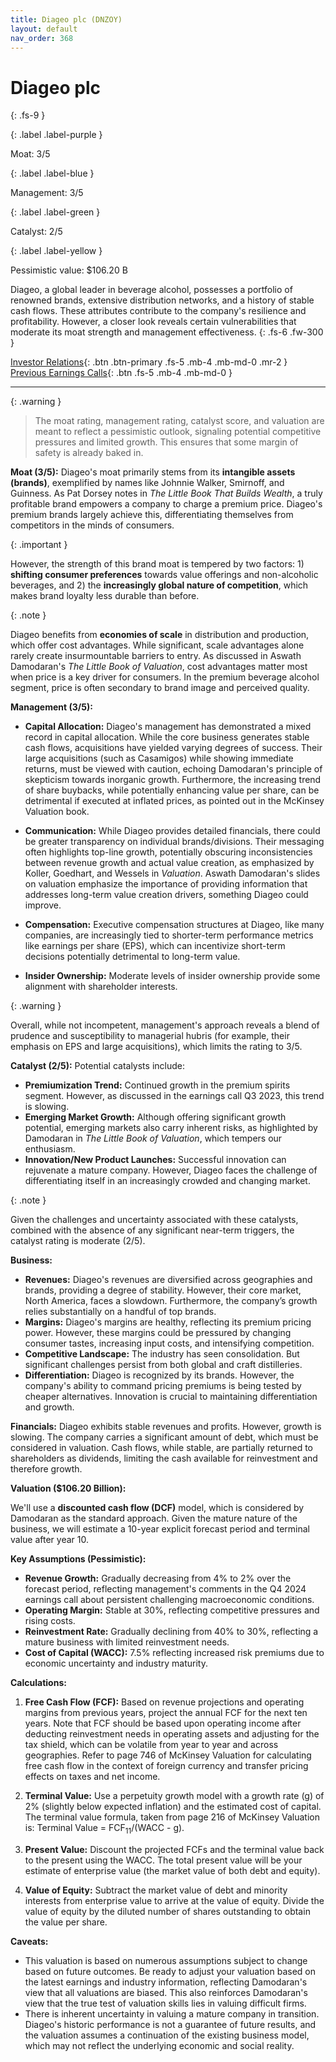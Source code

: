 ```yaml
---
title: Diageo plc (DNZOY)
layout: default
nav_order: 368
---
```


# Diageo plc
{: .fs-9 }

{: .label .label-purple }

Moat: 3/5

{: .label .label-blue }

Management: 3/5

{: .label .label-green }

Catalyst: 2/5

{: .label .label-yellow }

Pessimistic value: $106.20 B

Diageo, a global leader in beverage alcohol, possesses a portfolio of renowned brands, extensive distribution networks, and a history of stable cash flows.  These attributes contribute to the company's resilience and profitability. However, a closer look reveals certain vulnerabilities that moderate its moat strength and management effectiveness.
{: .fs-6 .fw-300 }

[Investor Relations](https://www.google.com/search?q=DNZOY+investor+relations){: .btn .btn-primary .fs-5 .mb-4 .mb-md-0 .mr-2 }
[Previous Earnings Calls](https://discountingcashflows.com/company/DNZOY/transcripts/){: .btn .fs-5 .mb-4 .mb-md-0 }

---

{: .warning } 
>The moat rating, management rating, catalyst score, and valuation are meant to reflect a pessimistic outlook, signaling potential competitive pressures and limited growth. This ensures that some margin of safety is already baked in.


**Moat (3/5):** Diageo's moat primarily stems from its **intangible assets (brands)**, exemplified by names like Johnnie Walker, Smirnoff, and Guinness.  As Pat Dorsey notes in _The Little Book That Builds Wealth_, a truly profitable brand empowers a company to charge a premium price. Diageo's premium brands largely achieve this, differentiating themselves from competitors in the minds of consumers.

{: .important }

However,  the strength of this brand moat is tempered by two factors: 1) **shifting consumer preferences** towards value offerings and non-alcoholic beverages, and 2) the **increasingly global nature of competition**, which makes brand loyalty less durable than before.

{: .note }

Diageo benefits from **economies of scale** in distribution and production, which offer cost advantages. While significant, scale advantages alone rarely create insurmountable barriers to entry.  As discussed in Aswath Damodaran's _The Little Book of Valuation_, cost advantages matter most when price is a key driver for consumers.  In the premium beverage alcohol segment, price is often secondary to brand image and perceived quality.


**Management (3/5):**

* **Capital Allocation:** Diageo's management has demonstrated a mixed record in capital allocation. While the core business generates stable cash flows,  acquisitions have yielded varying degrees of success. Their large acquisitions (such as Casamigos) while showing immediate returns, must be viewed with caution, echoing Damodaran's principle of skepticism towards inorganic growth.  Furthermore, the increasing trend of share buybacks, while potentially enhancing value per share, can be detrimental if executed at inflated prices, as pointed out in the McKinsey Valuation book.


* **Communication:** While Diageo provides detailed financials, there could be greater transparency on individual brands/divisions. Their messaging often highlights top-line growth, potentially obscuring inconsistencies between revenue growth and actual value creation, as emphasized by Koller, Goedhart, and Wessels in _Valuation_. Aswath Damodaran's slides on valuation emphasize the importance of providing information that addresses long-term value creation drivers, something Diageo could improve.

* **Compensation:**  Executive compensation structures at Diageo, like many companies, are increasingly tied to shorter-term performance metrics like earnings per share (EPS), which can incentivize short-term decisions potentially detrimental to long-term value.


* **Insider Ownership:**  Moderate levels of insider ownership provide some alignment with shareholder interests.


{: .warning }

Overall, while not incompetent, management's approach reveals a blend of prudence and susceptibility to managerial hubris (for example, their emphasis on EPS and large acquisitions), which limits the rating to 3/5.


**Catalyst (2/5):** Potential catalysts include:

* **Premiumization Trend:** Continued growth in the premium spirits segment.  However, as discussed in the earnings call Q3 2023, this trend is slowing.
* **Emerging Market Growth:** Although offering significant growth potential, emerging markets also carry inherent risks, as highlighted by Damodaran in _The Little Book of Valuation_, which tempers our enthusiasm.
* **Innovation/New Product Launches:** Successful innovation can rejuvenate a mature company.  However, Diageo faces the challenge of differentiating itself in an increasingly crowded and changing market. 

{: .note }

Given the challenges and uncertainty associated with these catalysts, combined with the absence of any significant near-term triggers, the catalyst rating is moderate (2/5).


**Business:**

* **Revenues:** Diageo's revenues are diversified across geographies and brands, providing a degree of stability. However, their core market, North America, faces a slowdown. Furthermore, the company’s growth relies substantially on a handful of top brands.
* **Margins:** Diageo's margins are healthy, reflecting its premium pricing power. However, these margins could be pressured by changing consumer tastes, increasing input costs, and intensifying competition.
* **Competitive Landscape:** The industry has seen consolidation. But significant challenges persist from both global and craft distilleries. 
* **Differentiation:** Diageo is recognized by its brands.  However, the company's ability to command pricing premiums is being tested by cheaper alternatives.  Innovation is crucial to maintaining differentiation and growth.


**Financials:** Diageo exhibits stable revenues and profits. However, growth is slowing. The company carries a significant amount of debt, which must be considered in valuation. Cash flows, while stable, are partially returned to shareholders as dividends, limiting the cash available for reinvestment and therefore growth.


**Valuation ($106.20 Billion):**

We'll use a **discounted cash flow (DCF)** model, which is considered by Damodaran as the standard approach.  Given the mature nature of the business, we will estimate a 10-year explicit forecast period and terminal value after year 10.

**Key Assumptions (Pessimistic):**

* **Revenue Growth:** Gradually decreasing from 4% to 2% over the forecast period, reflecting management's comments in the Q4 2024 earnings call about persistent challenging macroeconomic conditions.
* **Operating Margin:** Stable at 30%, reflecting competitive pressures and rising costs. 
* **Reinvestment Rate:**  Gradually declining from 40% to 30%, reflecting a mature business with limited reinvestment needs.
* **Cost of Capital (WACC):** 7.5% reflecting increased risk premiums due to economic uncertainty and industry maturity.

**Calculations:**

1. **Free Cash Flow (FCF):** Based on revenue projections and operating margins from previous years, project the annual FCF for the next ten years. Note that FCF should be based upon operating income after deducting reinvestment needs in operating assets and adjusting for the tax shield, which can be volatile from year to year and across geographies. Refer to page 746 of McKinsey Valuation for calculating free cash flow in the context of foreign currency and transfer pricing effects on taxes and net income.

2. **Terminal Value:** Use a perpetuity growth model with a growth rate (g) of 2% (slightly below expected inflation) and the estimated cost of capital. The terminal value formula, taken from page 216 of McKinsey Valuation is: Terminal Value = FCF<sub>11</sub>/(WACC - g). 

3. **Present Value:** Discount the projected FCFs and the terminal value back to the present using the WACC.  The total present value will be your estimate of enterprise value (the market value of both debt and equity).

4. **Value of Equity:** Subtract the market value of debt and minority interests from enterprise value to arrive at the value of equity.
Divide the value of equity by the diluted number of shares outstanding to obtain the value per share.

**Caveats:**

* This valuation is based on numerous assumptions subject to change based on future outcomes.  Be ready to adjust your valuation based on the latest earnings and industry information, reflecting Damodaran's view that all valuations are biased.  This also reinforces Damodaran's view that the true test of valuation skills lies in valuing difficult firms.
* There is inherent uncertainty in valuing a mature company in transition. Diageo's historic performance is not a guarantee of future results, and the valuation assumes a continuation of the existing business model, which may not reflect the underlying economic and social reality.


